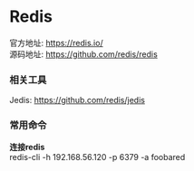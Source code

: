 # Redis

官方地址: https://redis.io/     
源码地址: https://github.com/redis/redis

### 相关工具
Jedis: https://github.com/redis/jedis

### 常用命令

**连接redis**     
redis-cli -h 192.168.56.120 -p 6379 -a foobared